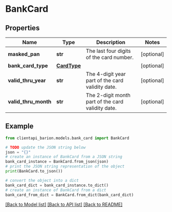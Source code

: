 # BankCard


## Properties

Name | Type | Description | Notes
------------ | ------------- | ------------- | -------------
**masked_pan** | **str** | The last four digits of the card number. | [optional] 
**bank_card_type** | [**CardType**](CardType.md) |  | [optional] 
**valid_thru_year** | **str** | The 4-digit year part of the card validity date. | [optional] 
**valid_thru_month** | **str** | The 2-digit month part of the card validity date. | [optional] 

## Example

```python
from clientapi_barion.models.bank_card import BankCard

# TODO update the JSON string below
json = "{}"
# create an instance of BankCard from a JSON string
bank_card_instance = BankCard.from_json(json)
# print the JSON string representation of the object
print(BankCard.to_json())

# convert the object into a dict
bank_card_dict = bank_card_instance.to_dict()
# create an instance of BankCard from a dict
bank_card_from_dict = BankCard.from_dict(bank_card_dict)
```
[[Back to Model list]](../README.md#documentation-for-models) [[Back to API list]](../README.md#documentation-for-api-endpoints) [[Back to README]](../README.md)


